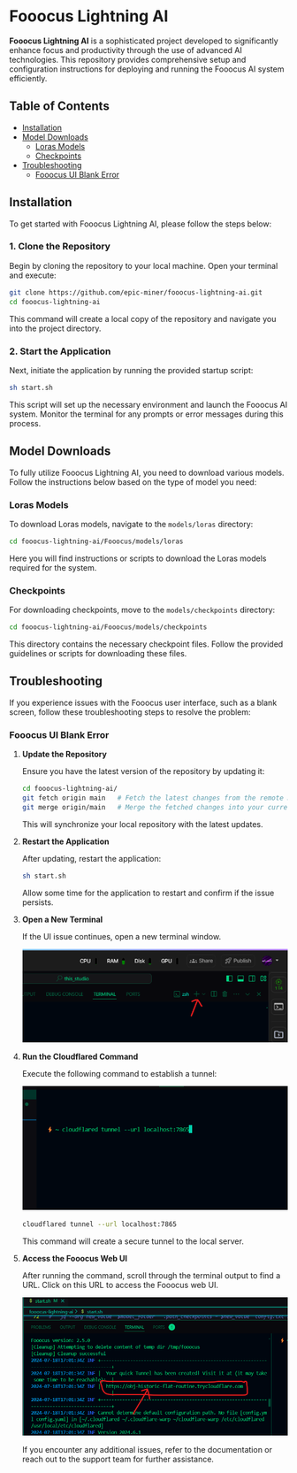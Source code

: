 
# Fooocus Lightning AI

**Fooocus Lightning AI** is a sophisticated project developed to significantly enhance focus and productivity through the use of advanced AI technologies. This repository provides comprehensive setup and configuration instructions for deploying and running the Fooocus AI system efficiently.

## Table of Contents

- [Installation](#installation)
- [Model Downloads](#model-downloads)
  - [Loras Models](#loras-models)
  - [Checkpoints](#checkpoints)
- [Troubleshooting](#troubleshooting)
  - [Fooocus UI Blank Error](#fooocus-ui-blank-error)

## Installation

To get started with Fooocus Lightning AI, please follow the steps below:

### 1. Clone the Repository

Begin by cloning the repository to your local machine. Open your terminal and execute:

```sh
git clone https://github.com/epic-miner/fooocus-lightning-ai.git
cd fooocus-lightning-ai
```

This command will create a local copy of the repository and navigate you into the project directory.

### 2. Start the Application

Next, initiate the application by running the provided startup script:

```sh
sh start.sh
```

This script will set up the necessary environment and launch the Fooocus AI system. Monitor the terminal for any prompts or error messages during this process.

## Model Downloads

To fully utilize Fooocus Lightning AI, you need to download various models. Follow the instructions below based on the type of model you need:

### Loras Models

To download Loras models, navigate to the `models/loras` directory:

```sh
cd fooocus-lightning-ai/Fooocus/models/loras
```

Here you will find instructions or scripts to download the Loras models required for the system.

### Checkpoints

For downloading checkpoints, move to the `models/checkpoints` directory:

```sh
cd fooocus-lightning-ai/Fooocus/models/checkpoints
```

This directory contains the necessary checkpoint files. Follow the provided guidelines or scripts for downloading these files.

## Troubleshooting

If you experience issues with the Fooocus user interface, such as a blank screen, follow these troubleshooting steps to resolve the problem:

### Fooocus UI Blank Error

1. **Update the Repository**

   Ensure you have the latest version of the repository by updating it:

   ```sh
   cd fooocus-lightning-ai/
   git fetch origin main   # Fetch the latest changes from the remote main branch
   git merge origin/main   # Merge the fetched changes into your current branch
   ```

   This will synchronize your local repository with the latest updates.

2. **Restart the Application**

   After updating, restart the application:

   ```sh
   sh start.sh
   ```

   Allow some time for the application to restart and confirm if the issue persists.

3. **Open a New Terminal**

   If the UI issue continues, open a new terminal window.

   ![Fooocus Web UI](https://github.com/epic-miner/image/blob/main/Screenshot%202024-07-18%20124725.png)

4. **Run the Cloudflared Command**

   Execute the following command to establish a tunnel:

   ![Fooocus Command](https://github.com/epic-miner/image/blob/main/Screenshot%202024-07-18%20124827.png)
   ```sh
   cloudflared tunnel --url localhost:7865
   ```

   This command will create a secure tunnel to the local server.

5. **Access the Fooocus Web UI**

   After running the command, scroll through the terminal output to find a URL. Click on this URL to access the Fooocus web UI.

   ![Fooocus Web UI](https://github.com/epic-miner/image/blob/main/Screenshot%202024-07-18%20101016.png)

   If you encounter any additional issues, refer to the documentation or reach out to the support team for further assistance.
